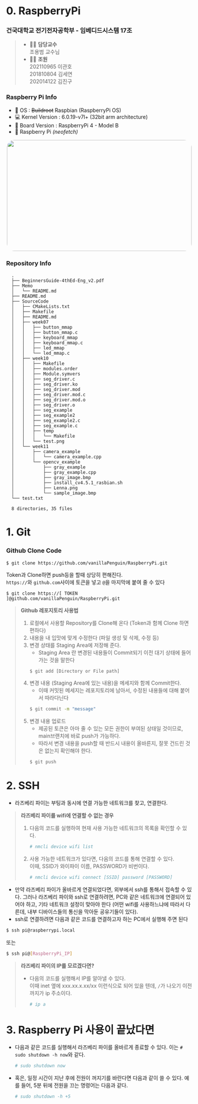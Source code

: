 # 0. RaspberryPi
### 건국대학교 전기전자공학부 - 임베디드시스템 17조
> * 🧑‍🏫 **담당교수**  
>   조용범 교수님
> * 👨‍💻 **조원**  
>   202110965 이관호  
>   201810804 김세연  
>   202014122 김진구

### Raspberry Pi Info
- 🔭 OS : ~~Buildroot~~ Raspbian (RaspberryPi OS)
- 💻 Kernel Version : 6.0.19-v7l+ (32bit arm architecture)
- 🌱 Board Version : RaspberryPi 4 - Model B  
- 🍓 Raspberry Pi *(neofetch)*
<div align="center">
  <img src="./readme-images/neofetch.png" width="500" height="300" style="border-radius:20px;">
</div>

<!--  ![neofetch.png](./.readme-images/neofetch.png) -->

### Repository Info
  ```
    .
    ├── BeginnersGuide-4thEd-Eng_v2.pdf
    ├── Memo
    │   └── README.md
    ├── README.md
    ├── SourceCode
    │   ├── CMakeLists.txt
    │   ├── Makefile
    │   ├── README.md
    │   ├── week07
    │   │   ├── button_mmap
    │   │   ├── button_mmap.c
    │   │   ├── keyboard_mmap
    │   │   ├── keyboard_mmap.c
    │   │   ├── led_mmap
    │   │   └── led_mmap.c
    │   ├── week10
    │   │   ├── Makefile
    │   │   ├── modules.order
    │   │   ├── Module.symvers
    │   │   ├── seg_driver.c
    │   │   ├── seg_driver.ko
    │   │   ├── seg_driver.mod
    │   │   ├── seg_driver.mod.c
    │   │   ├── seg_driver.mod.o
    │   │   ├── seg_driver.o
    │   │   ├── seg_example
    │   │   ├── seg_example2
    │   │   ├── seg_example2.c
    │   │   ├── seg_example.c
    │   │   ├── temp
    │   │   │   └── Makefile
    │   │   └── test.png
    │   └── week11
    │       ├── camera_example
    │       │   └── camera_example.cpp
    │       └── opencv_example
    │           ├── gray_example
    │           ├── gray_example.cpp
    │           ├── gray_image.bmp
    │           ├── install_cv4.5.1_rasbian.sh
    │           ├── Lenna.png
    │           └── sample_image.bmp
    └── test.txt
    
    8 directories, 35 files
  ```

# 1. Git

### Github Clone Code
```
$ git clone https://github.com/vanillaPenguin/RaspberryPi.git
```
Token과 Clone하면 push등을 할때 상당히 편해진다.  
`https://`와 `github.com`사이에 토큰을 넣고 `@`을 마지막에 붙여 줄 수 있다
```
$ git clone https://[ TOKEN ]@github.com/vanillaPenguin/RaspberryPi.git
```
> **Github 레포지토리 사용법**
> 1. 로컬에서 사용할 Repository를 Clone해 온다 (Token과 함께 Clone 하면 편하다)
> 2. 내용을 내 입맛에 맞게 수정한다 (파일 생성 및 삭제, 수정 등)
> 3. 변경 상태를 Staging Area에 저장해 준다.
>    * Staging Area 란 변경된 내용들이 Commit되기 이전 대기 상태에 들어가는 것을 말한다
>    ```bash
>    $ git add [Directory or File path]
>    ```
> 4. 변경 내용 (Staging Area에 있는 내용)을 메세지와 함께 Commit한다.
>     * 이때 커밋된 메세지는 레포지토리에 남아서, 수정된 내용들에 대해 붙어서 따라다닌다
>    ```bash
>    $ git commit -m "message"
>    ```
> 5. 변경 내용 업로드
>    * 제공된 토큰은 아마 줄 수 있는 모든 권한이 부여된 상태일 것이므로, main브랜치에 바로 push가 가능하다.
>    * 따라서 변경 내용을 push할 때 반드시 내용이 올바른지, 잘못 건드린 것은 없는지 확인해야 한다.
>    ```bash
>    $ git push
>    ```
>    

# 2. SSH
* 라즈베리 파이는 부팅과 동시에 연결 가능한 네트워크를 찾고, 연결한다.
> **라즈베리 파이를 wifi에 연결할 수 없는 경우**
> 1. 다음의 코드를 실행하여 현재 사용 가능한 네트워크의 목록을 확인할 수 있다.
>    ```bash
>    # nmcli device wifi list
>    ```
> 2. 사용 가능한 네트워크가 있다면, 다음의 코드를 통해 연결할 수 있다.  
>    이때, SSID가 와이파이 이름, PASSWORD가 비번이다.
>    ```bash
>    # nmcli device wifi connect [SSID] password [PASSWORD]
>    ```
>    
* 만약 라즈베리 파이가 올바르게 연결되었다면, 외부에서 ssh를 통해서 접속할 수 있다.
그러나 라즈베리 파이와 ssh로 연결하려면, PC와 같은 네트워크에 연결되어 있어야 하고, 기타 네트워크 설정이 맞아야 한다 (어떤 wifi를 사용하느냐에 따라서 다른데, 내부 디바이스들의 통신을 막아둔 공유기들이 있다).
* ssh로 연결하려면 다음과 같은 코드를 연결하고자 하는 PC에서 실행해 주면 된다
```bash
$ ssh pi@raspberrypi.local
```
또는
```bash
$ ssh pi@[RaspberryPi_IP]
```
> **라즈베리 파이의 IP를 모르겠다면?**
> * 다음의 코드를 실행해서 IP를 알아낼 수 있다.  
>   이때 inet 옆에 xxx.xx.x.xx/xx 이런식으로 되어 있을 텐데, `/`가 나오기 이전까지가 ip 주소이다.
>    ```bash
>    # ip a
>    ```
>    

# 3. Raspberry Pi 사용이 끝났다면
* 다음과 같은 코드를 실행해서 라즈베리 파이를 올바르게 종료할 수 있다.
  이는 `# sudo shutdown -h now`와 같다.
  ```bash
  # sudo shutdown now
  ```  
* 혹은, 일정 시간이 지난 후에 전원이 꺼지기를 바란다면 다음과 같이 쓸 수 있다. 예를 들어, 5분 뒤에 전원을 끄는 명령어는 다음과 같다.
  ```bash
  # sudo shutdown -h +5
  ```
